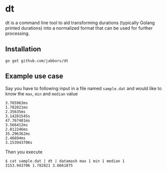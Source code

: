 # dt

dt is a command line tool to aid transforming durations (typically Golang printed durations) into a normalized format that can be used for further processing.

## Installation

```
go get github.com/jabbors/dt
```

## Example use case

Say you have to following input in a file named `sample.dat` and would like to know the `max`, `min` and `median` value

```
3.765963ms
1.782821ms
2.35635ms
3.14281545s
47.767401ms
3.566412ms
2.012246ms
35.296362ms
2.46694ms
3.153943706s
```

Then you execute

```
$ cat sample.dat | dt | datamash max 1 min 1 median 1
3153.943706 1.782821 3.6661875
```
